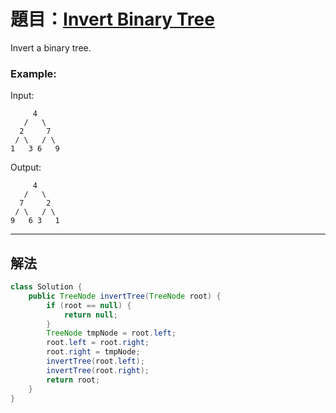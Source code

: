 # 題目：[Invert Binary Tree](https://leetcode.com/problems/invert-binary-tree/description/)

Invert a binary tree.

### **Example:**

Input:
```
     4
   /   \
  2     7
 / \   / \
1   3 6   9
```
Output:
```
     4
   /   \
  7     2
 / \   / \
9   6 3   1
```
---
## 解法
``` java
class Solution {
    public TreeNode invertTree(TreeNode root) {
        if (root == null) {
            return null;
        }
        TreeNode tmpNode = root.left;
        root.left = root.right;
        root.right = tmpNode;
        invertTree(root.left);
        invertTree(root.right);
        return root;
    }
}
```